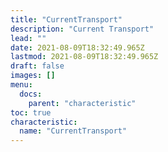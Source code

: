 ```yaml
---
title: "CurrentTransport"
description: "Current Transport"
lead: ""
date: 2021-08-09T18:32:49.965Z
lastmod: 2021-08-09T18:32:49.965Z
draft: false
images: []
menu:
  docs:
    parent: "characteristic"
toc: true
characteristic:
  name: "CurrentTransport"
---
```

